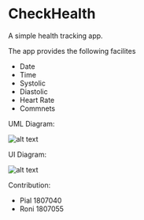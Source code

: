 # CheckHealth
A simple health tracking app.

The app provides the following facilites
- Date
- Time
- Systolic
- Diastolic
- Heart Rate
- Commnets


UML Diagram:

![alt text]()

UI Diagram:

![alt text]()


Contribution:
- Pial 1807040
- Roni 1807055